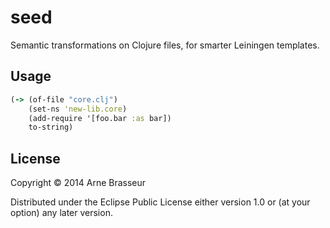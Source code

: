 # seed

Semantic transformations on Clojure files, for smarter Leiningen templates.

## Usage

``` clojure
(-> (of-file "core.clj")
    (set-ns 'new-lib.core)
    (add-require '[foo.bar :as bar])
    to-string)
```

## License

Copyright © 2014 Arne Brasseur

Distributed under the Eclipse Public License either version 1.0 or (at
your option) any later version.
